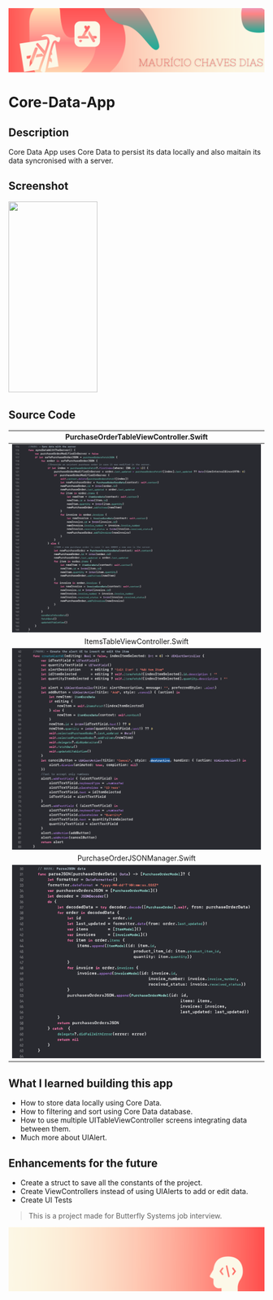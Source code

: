 
![Begin Banner](Documentation/readme-begin-banner-mau.png)

# Core-Data-App

## Description

Core Data App uses Core Data to persist its data locally and also maitain its data syncronised with a server.

## Screenshot

<img src= Documentation/Screenshot1.gif  height="375" width="175">

## Source Code
|       PurchaseOrderTableViewController.Swift       |
|:---------------------:|
|<img src= Documentation/sourcecode1.png>|
|       ItemsTableViewController.Swift       |
|<img src= Documentation/sourcecode2.png>|
|       PurchaseOrderJSONManager.Swift       |
|<img src= Documentation/sourcecode3.png>|

## What I learned building this app

* How to store data locally using Core Data.
* How to filtering and sort using Core Data database.
* How to use multiple UITableViewController screens integrating data between them.
* Much more about UIAlert.


## Enhancements for the future
* Create a struct to save all the constants of the project.
* Create ViewControllers instead of using UIAlerts to add or edit data.
* Create UI Tests


>This is a project made for Butterfly Systems job interview. 

![End Banner](Documentation/readme-end-banner-mau.png)
